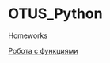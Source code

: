 # OTUS_Python
Homeworks

[Робота с функциями](https://github.com/GiroPavel/OTUS_Python/blob/master/homework_1/task.py "Робота с функциями")
